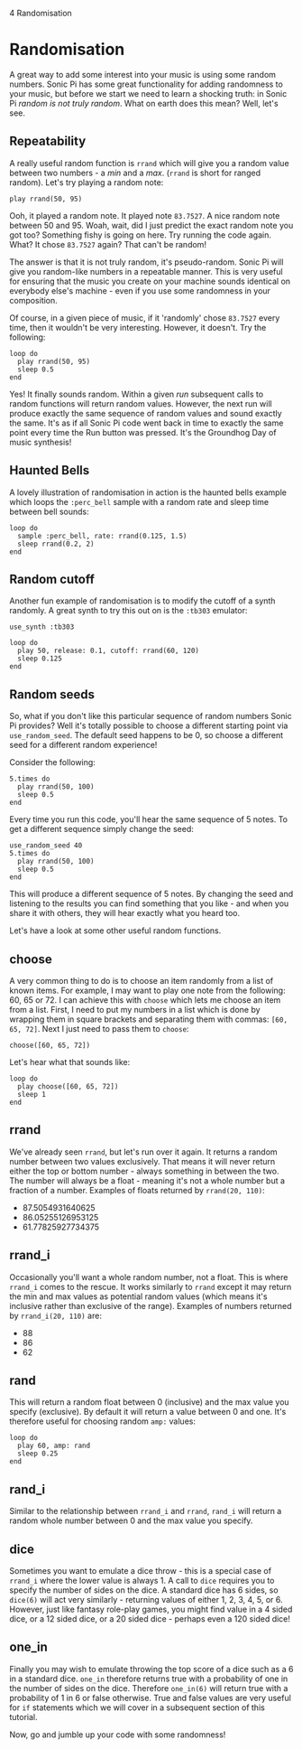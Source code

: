 4 Randomisation

# Randomisation

A great way to add some interest into your music is using some random
numbers. Sonic Pi has some great functionality for adding randomness to
your music, but before we start we need to learn a shocking truth: in
Sonic Pi *random is not truly random*. What on earth does this mean?
Well, let's see.

## Repeatability

A really useful random function is `rrand` which will give you a random
value between two numbers - a *min* and a *max*. (`rrand` is short for
ranged random). Let's try playing a random note:

```
play rrand(50, 95)
```

Ooh, it played a random note. It played note `83.7527`. A nice random
note between 50 and 95. Woah, wait, did I just predict the exact random
note you got too? Something fishy is going on here. Try running the code
again. What? It chose `83.7527` again? That can't be random!

The answer is that it is not truly random, it's pseudo-random. Sonic Pi
will give you random-like numbers in a repeatable manner. This is very
useful for ensuring that the music you create on your machine sounds
identical on everybody else's machine - even if you use some randomness
in your composition.

Of course, in a given piece of music, if it 'randomly' chose `83.7527`
every time, then it wouldn't be very interesting. However, it
doesn't. Try the following:

```
loop do
  play rrand(50, 95)
  sleep 0.5
end 
```

Yes! It finally sounds random. Within a given *run* subsequent calls
to random functions will return random values. However, the next run
will produce exactly the same sequence of random values and sound
exactly the same. It's as if all Sonic Pi code went back in time to
exactly the same point every time the Run button was pressed. It's the
Groundhog Day of music synthesis!

## Haunted Bells

A lovely illustration of randomisation in action is the haunted bells
example which loops the `:perc_bell` sample with a random rate and sleep
time between bell sounds:

```
loop do
  sample :perc_bell, rate: rrand(0.125, 1.5)
  sleep rrand(0.2, 2)
end
```

## Random cutoff

Another fun example of randomisation is to modify the cutoff of a
synth randomly. A great synth to try this out on is the `:tb303`
emulator:

```
use_synth :tb303

loop do
  play 50, release: 0.1, cutoff: rrand(60, 120)
  sleep 0.125
end
```

## Random seeds

So, what if you don't like this particular sequence of random numbers
Sonic Pi provides? Well it's totally possible to choose a different
starting point via `use_random_seed`. The default seed happens to be
0, so choose a different seed for a different random experience!

Consider the following:

```
5.times do
  play rrand(50, 100)
  sleep 0.5
end
```

Every time you run this code, you'll hear the same sequence of 5
notes. To get a different sequence simply change the seed:

```
use_random_seed 40
5.times do
  play rrand(50, 100)
  sleep 0.5
end
```

This will produce a different sequence of 5 notes. By changing the seed
and listening to the results you can find something that you like - and
when you share it with others, they will hear exactly what you heard
too.

Let's have a look at some other useful random functions.


## choose

A very common thing to do is to choose an item randomly from a list of
known items. For example, I may want to play one note from the
following: 60, 65 or 72. I can achieve this with `choose` which lets
me choose an item from a list. First, I need to put my numbers in a list
which is done by wrapping them in square brackets and separating them
with commas: `[60, 65, 72]`. Next I just need to pass them to `choose`:

```
choose([60, 65, 72])
```

Let's hear what that sounds like:

```
loop do
  play choose([60, 65, 72])
  sleep 1
end
```

## rrand

We've already seen `rrand`, but let's run over it again. It returns a
random number between two values exclusively. That means it will never
return either the top or bottom number - always something in between the
two. The number will always be a float - meaning it's not a whole number
but a fraction of a number. Examples of floats returned by
`rrand(20, 110)`:

* 87.5054931640625
* 86.05255126953125
* 61.77825927734375

## rrand_i

Occasionally you'll want a whole random number, not a float. This is
where `rrand_i` comes to the rescue. It works similarly to `rrand`
except it may return the min and max values as potential random values
(which means it's inclusive rather than exclusive of the
range). Examples of numbers returned by `rrand_i(20, 110)` are:

* 88
* 86
* 62

## rand

This will return a random float between 0 (inclusive) and the max
value you specify (exclusive). By default it will return a value
between 0 and one. It's therefore useful for choosing random `amp:`
values:

```
loop do
  play 60, amp: rand
  sleep 0.25
end
```

## rand_i

Similar to the relationship between `rrand_i` and `rrand`, `rand_i` will
return a random whole number between 0 and the max value you specify.

## dice

Sometimes you want to emulate a dice throw - this is a special case of
`rrand_i` where the lower value is always 1. A call to `dice` requires
you to specify the number of sides on the dice. A standard dice has 6
sides, so `dice(6)` will act very similarly - returning values of either
1, 2, 3, 4, 5, or 6. However, just like fantasy role-play games, you
might find value in a 4 sided dice, or a 12 sided dice, or a 20 sided
dice - perhaps even a 120 sided dice!

## one_in

Finally you may wish to emulate throwing the top score of a dice such
as a 6 in a standard dice. `one_in` therefore returns true with a
probability of one in the number of sides on the dice. Therefore
`one_in(6)` will return true with a probability of 1 in 6 or false
otherwise. True and false values are very useful for `if` statements
which we will cover in a subsequent section of this tutorial.

Now, go and jumble up your code with some randomness!

